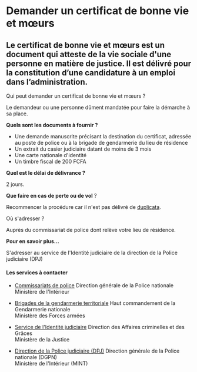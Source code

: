 # Demander un certificat de bonne vie et mœurs

Le certificat de bonne vie et mœurs est un document qui atteste de la vie sociale d'une personne en matière de justice. Il est délivré pour la constitution d’une candidature à un emploi dans l’administration.
----------------------------------------------------------------------------------------------------------------------------------------------------------------------------------------------------------------

Qui peut demander un certificat de bonne vie et mœurs ?

Le demandeur ou une personne dûment mandatée pour faire la démarche à sa place.

**Quels sont les documents à fournir ?**  

*   Une demande manuscrite précisant la destination du certificat, adressée au poste de police ou à la brigade de gendarmerie du lieu de résidence
*   Un extrait du casier judiciaire datant de moins de 3 mois
*   Une carte nationale d'identité
*   Un timbre fiscal de 200 FCFA  
    

**Quel est le délai de délivrance ?**  
  
2 jours.

**Que faire en cas de perte ou de vol** ?

Recommencer la procédure car il n'est pas délivré de [duplicata](../../../services/duplicata.md).  

Où s'adresser ?

Auprès du commissariat de police dont relève votre lieu de résidence.

**Pour en savoir plus...**  

S'adresser au service de l'Identité judiciaire de la direction de la Police judiciaire (DPJ)

#### Les services à contacter

*   [Commissariats de police](../../../services/commissariats-de-police.md) Direction générale de la Police nationale  
    Ministère de l'Intérieur  
    
*   [Brigades de la gendarmerie territoriale](../../../services/brigades-de-la-gendarmerie-territoriale.md) Haut commandement de la Gendarmerie nationale  
    Ministère des Forces armées  
    
*   [Service de l'Identité judiciaire](../../../services/service-de-lidentite-judiciaire.md) Direction des Affaires criminelles et des Grâces  
    Ministère de la Justice  
    
*   [Direction de la Police judiciaire (DPJ)](../../../services/direction-de-la-police-judiciaire-dpj.md) Direction générale de la Police nationale (DGPN)  
    Ministère de l'Intérieur (MINT)